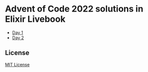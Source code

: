 # Advent of Code 2022 solutions in Elixir Livebook

- [Day 1](livebooks/aoc2022_day01.livemd)
- [Day 2](livebooks/aoc2022_day02.livemd)

## License

[MIT License](LICENSE)
